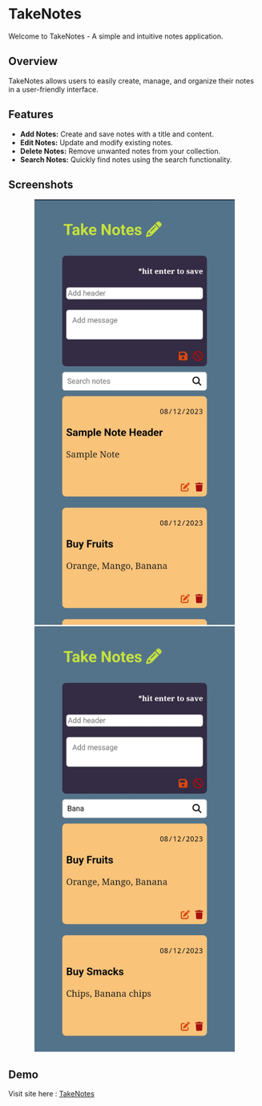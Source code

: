 # TakeNotes

Welcome to TakeNotes - A simple and intuitive notes application.

## Overview

TakeNotes allows users to easily create, manage, and organize their notes in a user-friendly interface.

## Features

- **Add Notes:** Create and save notes with a title and content.
- **Edit Notes:** Update and modify existing notes.
- **Delete Notes:** Remove unwanted notes from your collection.
- **Search Notes:** Quickly find notes using the search functionality.

## Screenshots

<p align="center">
  <img src="src/assets/note-list.jpg" width="400" alt="First Image">
  <img src="src/assets/note-search.jpg" width="400" alt="Second Image">
</p>

## Demo
Visit site here : [TakeNotes](https://snap-notes.netlify.app)<!-- _blank -->
